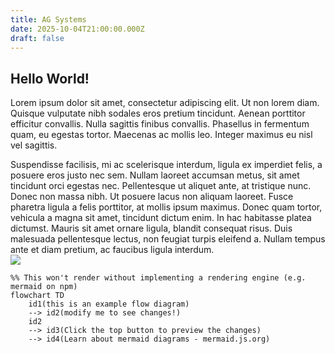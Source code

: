 ```yaml
---
title: AG Systems
date: 2025-10-04T21:00:00.000Z
draft: false
---
```


## Hello World!

Lorem ipsum dolor sit amet, consectetur adipiscing elit. Ut non lorem diam. Quisque vulputate nibh sodales eros pretium tincidunt. Aenean porttitor efficitur convallis. Nulla sagittis finibus convallis. Phasellus in fermentum quam, eu egestas tortor. Maecenas ac mollis leo. Integer maximus eu nisl vel sagittis.

Suspendisse facilisis, mi ac scelerisque interdum, ligula ex imperdiet felis, a posuere eros justo nec sem. Nullam laoreet accumsan metus, sit amet tincidunt orci egestas nec. Pellentesque ut aliquet ante, at tristique nunc. Donec non massa nibh. Ut posuere lacus non aliquam laoreet. Fusce pharetra ligula a felis porttitor, at mollis ipsum maximus. Donec quam tortor, vehicula a magna sit amet, tincidunt dictum enim. In hac habitasse platea dictumst. Mauris sit amet ornare ligula, blandit consequat risus. Duis malesuada pellentesque lectus, non feugiat turpis eleifend a. Nullam tempus ante et diam pretium, ac faucibus ligula interdum.\
![](/uploads/images/487858387_2588339974703970_2537848598975601127_n.jpg)

```mermaid
%% This won't render without implementing a rendering engine (e.g. mermaid on npm)
flowchart TD
    id1(this is an example flow diagram) 
    --> id2(modify me to see changes!)
    id2 
    --> id3(Click the top button to preview the changes)
    --> id4(Learn about mermaid diagrams - mermaid.js.org)
```
